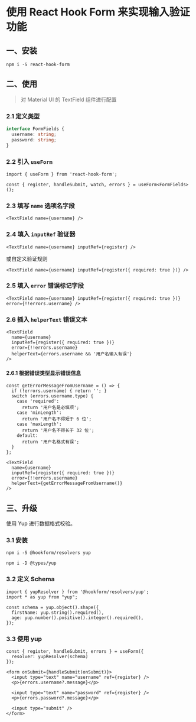 # 使用 React Hook Form 来实现输入验证功能

## 一、安装

```shello
npm i -S react-hook-form
```

## 二、使用

> 对 Material UI 的 TextField 组件进行配置

### 2.1 定义类型

```ts
interface FormFields {
  username: string;
  password: string;
}
```

### 2.2 引入 `useForm`

```tsx
import { useForm } from 'react-hook-form';

const { register, handleSubmit, watch, errors } = useForm<FormFields>();
```

### 2.3 填写 `name` 选项名字段

```tsx
<TextField name={username} />
```

### 2.4 填入 `inputRef` 验证器

```tsx
<TextField name={username} inputRef={register} />
```

或自定义验证规则

```tsx
<TextField name={username} inputRef={register({ required: true })} />
```

### 2.5 填入 `error` 错误标记字段

```tsx
<TextField name={username} inputRef={register({ required: true })} error={!!errors.username} />
```

### 2.6 插入 `helperText` 错误文本

```tsx
<TextField
  name={username}
  inputRef={register({ required: true })}
  error={!!errors.username}
  helperText={errors.username && '用户名输入有误'}
/>
```

#### 2.6.1 根据错误类型显示错误信息

```tsx
const getErrorMessageFromUsername = () => {
  if (!errors.username) { return ''; }
  switch (errors.username.type) {
    case 'required':
      return '用户名是必填项';
    case 'minLength':
      return '用户名不得短于 6 位';
    case 'maxLength':
      return '用户名不得长于 32 位';
    default:
      return '用户名格式有误';
  }
};

<TextField
  name={username}
  inputRef={register({ required: true })}
  error={!!errors.username}
  helperText={getErrorMessageFromUsername()}
/>
```

## 三、升级

使用 Yup 进行数据格式校验。

### 3.1 安装

```shell
npm i -S @hookform/resolvers yup

npm i -D @types/yup
```

### 3.2 定义 Schema

```tsx
import { yupResolver } from '@hookform/resolvers/yup';
import * as yup from "yup";

const schema = yup.object().shape({
  firstName: yup.string().required(),
  age: yup.number().positive().integer().required(),
});
```

### 3.3 使用 yup

```tsx
const { register, handleSubmit, errors } = useForm({
  resolver: yupResolver(schema)
});

<form onSubmit={handleSubmit(onSubmit)}>
  <input type="text" name="username" ref={register} />
  <p>{errors.username?.message}</p>

  <input type="text" name="password" ref={register} />
  <p>{errors.password?.message}</p>

  <input type="submit" />
</form>
```
